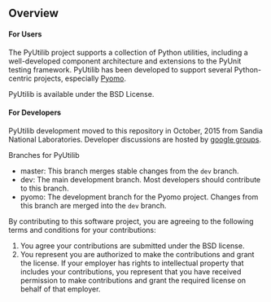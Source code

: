 ## Overview

#### For Users

The PyUtilib project supports a collection of Python utilities,
including a well-developed component architecture and extensions
to the PyUnit testing framework. PyUtilib has been developed to
support several Python-centric projects, especially
[Pyomo](http://pyomo.org).

PyUtilib is available under the BSD License.

#### For Developers

PyUtilib development moved to this repository in October, 2015 from
Sandia National Laboratories. Developer discussions are hosted by [google groups](https://groups.google.com/forum/#!forum/pyutilib-developers).

Branches for PyUtilib

* master: This branch merges stable changes from the `dev` branch.
* dev: The main development branch.  Most developers should contribute to this branch.
* pyomo: The development branch for the Pyomo project.  Changes from this branch are merged into the `dev` branch.

By contributing to this software project, you are agreeing to the following terms and conditions for your contributions:

1. You agree your contributions are submitted under the BSD license. 
2. You represent you are authorized to make the contributions and grant the license. If your employer has rights to intellectual property that includes your contributions, you represent that you have received permission to make contributions and grant the required license on behalf of that employer. 
